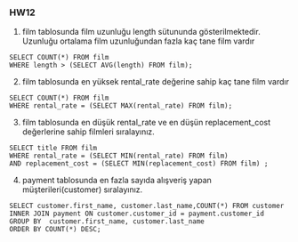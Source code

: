 ### HW12
1. film tablosunda film uzunluğu length sütununda gösterilmektedir. Uzunluğu ortalama film uzunluğundan fazla kaç tane film vardır<br>
```
SELECT COUNT(*) FROM film
WHERE length > (SELECT AVG(length) FROM film);
```
2. film tablosunda en yüksek rental_rate değerine sahip kaç tane film vardır<br>
```
SELECT COUNT(*) FROM film
WHERE rental_rate = (SELECT MAX(rental_rate) FROM film);
```
3. film tablosunda en düşük rental_rate ve en düşün replacement_cost değerlerine sahip filmleri sıralayınız.<br>
```
SELECT title FROM film
WHERE rental_rate = (SELECT MIN(rental_rate) FROM film) 
AND replacement_cost = (SELECT MIN(replacement_cost) FROM film) ;
```
4. payment tablosunda en fazla sayıda alışveriş yapan müşterileri(customer) sıralayınız.<br>
```
SELECT customer.first_name, customer.last_name,COUNT(*) FROM customer
INNER JOIN payment ON customer.customer_id = payment.customer_id
GROUP BY  customer.first_name, customer.last_name
ORDER BY COUNT(*) DESC;
```

